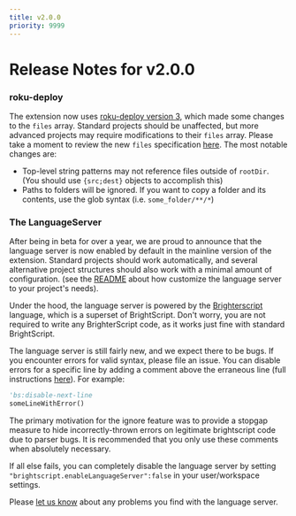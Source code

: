 ```yaml
---
title: v2.0.0
priority: 9999
---
```

# Release Notes for v2.0.0

### roku-deploy
The extension now uses [roku-deploy version 3](https://www.npmjs.com/package/roku-deploy/v/3.0.0), which made some changes to the `files` array. Standard projects should be unaffected, but more advanced projects may require modifications to their `files` array. Please take a moment to review the new `files` specification [here](https://github.com/rokucommunity/roku-deploy#files-array). The most notable changes are:
- Top-level string patterns may not reference files outside of `rootDir`. (You should use `{src;dest}` objects to accomplish this)
- Paths to folders will be ignored. If you want to copy a folder and its contents, use the glob syntax (i.e. `some_folder/**/*`)

### The LanguageServer
After being in beta for over a year, we are proud to announce that the language server is now enabled by default in the mainline version of the extension. Standard projects should work automatically, and several alternative project structures should also work with a minimal amount of configuration. (see the [README](README.md#language-features) about how customize the language server to your project's needs).

Under the hood, the language server is powered by the [Brighterscript](https://github.com/rokucommunity/brighterscript) language, which is a superset of BrightScript. Don't worry, you are not required to write any BrighterScript code, as it works just fine with standard BrightScript.

The language server is still fairly new, and we expect there to be bugs. If you encounter errors for valid syntax, please file an issue. You can disable errors for a specific line by adding a comment above the erraneous line (full instructions [here](https://github.com/rokucommunity/brighterscript#ignore-errors-and-warnings-on-a-per-line-basis)). For example:

```vb
'bs:disable-next-line
someLineWithError()
```
The primary motivation for the ignore feature was to provide a stopgap measure to hide incorrectly-thrown errors on legitimate brightscript code due to parser bugs. It is recommended that you only use these comments when absolutely necessary.

If all else fails, you can completely disable the language server by setting `"brightscript.enableLanguageServer":false` in your user/workspace settings.


Please [let us know](https://github.com/rokucommunity/vscode-brightscript-language/issues/new) about any problems you find with the language server.
